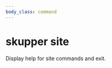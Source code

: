 ```yaml
---
body_class: command
---
```


# skupper site

<section>

Display help for site commands and exit.

</section>
